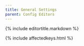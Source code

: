 ```yaml
---
title: General Settings
parent: Config Editors
---
```

{% include editortitle.markdown %}

{% include affectedkeys.html %}